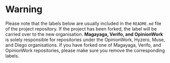 # Warning
Please note that the labels below are usually included in the `README.md` file of the project repository. If the project has been forked, the label will be carried over to the new organisation. **Magayaga, Verifo, and OpinionWork** is solely responsible for repositories under the OpinionWork, Hyzero, Muse, and Diego organisations. If you have forked one of Magayaga, Verifo, and OpinionWork repositories, please make sure you remove the corresponding labels.